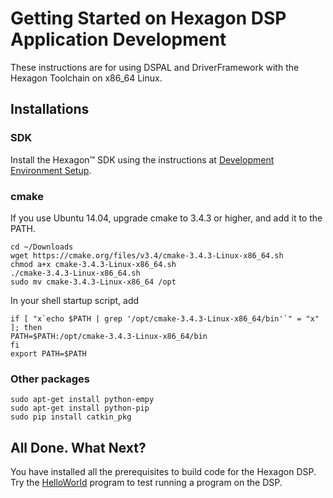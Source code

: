 # Getting Started on Hexagon DSP Application Development

These instructions are for using DSPAL and DriverFramework with the Hexagon Toolchain on x86_64 Linux.

## Installations
### SDK
Install the Hexagon™ SDK using the instructions at [Development Environment Setup](DevEnvSetup.md).

### cmake
If you use Ubuntu 14.04, upgrade cmake to 3.4.3 or higher, and add it to the PATH.
   ```
   cd ~/Downloads
   wget https://cmake.org/files/v3.4/cmake-3.4.3-Linux-x86_64.sh
   chmod a+x cmake-3.4.3-Linux-x86_64.sh
   ./cmake-3.4.3-Linux-x86_64.sh
   sudo mv cmake-3.4.3-Linux-x86_64 /opt
   ```
   In your shell startup script, add
   ```
   if [ "x`echo $PATH | grep '/opt/cmake-3.4.3-Linux-x86_64/bin'`" = "x" ]; then
   PATH=$PATH:/opt/cmake-3.4.3-Linux-x86_64/bin
   fi
   export PATH=$PATH
   ```
### Other packages
```
sudo apt-get install python-empy
sudo apt-get install python-pip
sudo pip install catkin_pkg
```

## All Done. What Next?

You have installed all the prerequisites to build code for the Hexagon DSP. Try the [HelloWorld](HelloWorld.md)
program to test running a program on the DSP.
